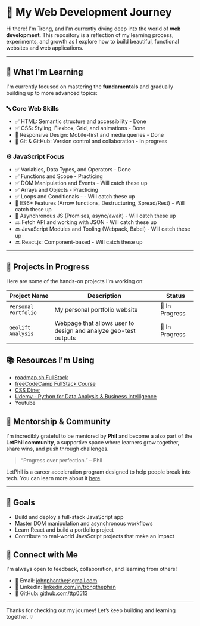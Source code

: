 # 🚀 My Web Development Journey

Hi there! I'm Trong, and I'm currently diving deep into the world of **web development**. This repository is a reflection of my learning process, experiments, and growth as I explore how to build beautiful, functional websites and web applications.

---

## 🧠 What I'm Learning

I'm currently focused on mastering the **fundamentals** and gradually building up to more advanced topics:

### 🔤 Core Web Skills
- ✅ HTML: Semantic structure and accessibility - Done
- ✅ CSS: Styling, Flexbox, Grid, and animations - Done 
- 🔄 Responsive Design: Mobile-first and media queries - Done
- 🔄 Git & GitHub: Version control and collaboration - In progress

### ⚙️ JavaScript Focus
- ✅ Variables, Data Types, and Operators - Done
- ✅ Functions and Scope - Practicing 
- ✅ DOM Manipulation and Events - Will catch these up 
- ✅ Arrays and Objects - Practicing
- ✅ Loops and Conditionals - - Will catch these up 
- 🔄 ES6+ Features (Arrow functions, Destructuring, Spread/Rest) - Will catch these up 
- 🔄 Asynchronous JS (Promises, async/await) - Will catch these up 
- 🔜 Fetch API and working with JSON - Will catch these up 
- 🔜 JavaScript Modules and Tooling (Webpack, Babel) - Will catch these up 
- 🔜 React.js: Component-based  - Will catch these up 

---

## 📁 Projects in Progress

Here are some of the hands-on projects I'm working on:

| Project Name       | Description                          | Status     |
|--------------------|--------------------------------------|------------|
| `Personal Portfolio`   | My personal portfolio website        | 🚧 In Progress |
| `Geolift Analysis`   | Webpage that allows user to design and analyze geo-test outputs      | 🚧 In Progress |


## 📚 Resources I'm Using
- [roadmap.sh FullStack](https://roadmap.sh/full-stack)
- [freeCodeCamp FullStack Course](https://www.freecodecamp.org/)
- [CSS Diner](https://flukeout.github.io/)
- [Udemy - Python for Data Analysis & Business Intelligence](https://www.udemy.com/course/python-foundations-for-data-analysis/)
- Youtube

## 🧭 Mentorship & Community

I'm incredibly grateful to be mentored by **Phil** and become a also part of the **LetPhil community**, a supportive space where learners grow together, share wins, and push through challenges.

> “Progress over perfection.” – Phil

LetPhil is a career acceleration program designed to help people break into tech. You can learn more about it [here](https://letphil.com/).

---
## 🎯 Goals

- Build and deploy a full-stack JavaScript app
- Master DOM manipulation and asynchronous workflows
- Learn React and build a portfolio project
- Contribute to real-world JavaScript projects that make an impact

## 🤝 Connect with Me

I'm always open to feedback, collaboration, and learning from others!

- 📧 Email: johnphanthe@gmail.com
- 💼 LinkedIn: [linkedin.com/in/trongthephan](http://linkedin.com/in/trongthephan)
- 🐙 GitHub: [github.com/ttp0513](https://github.com/ttp0513)

---

Thanks for checking out my journey! Let’s keep building and learning together. 💡
